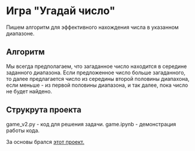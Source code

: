 # Игра "Угадай число"
Пишем алгоритм для эффективного нахождения числа в указанном диапазоне.

## Алгоритм
Мы всегда предполагаем, что загаданное число находится в середине заданного диапазона. 
Если предложенное число больше загаданного, то далее предлагается число из середины второй половины
диапахона, если меньше - из первой половины диапазона, и так далее, пока число не будет найдено.

## Струкрута проекта
game_v2.py - код для решения задачи.
game.ipynb - демонстрация работы кода.

За основы брался [этот проект.](https://colab.research.google.com/drive/1k2WZD8PWWOYFHrpAJoB2eZw06ID7KnFA)